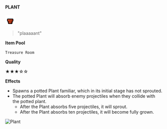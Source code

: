 #### **PLANT**
![Plant](/resources/gfx/items/collectibles/plant.png "Plant")

> "plaaaaant"

**Item Pool**

```
Treasure Room
```

**Quality**

★★★☆☆

**Effects**
- Spawns a potted Plant familiar, which in its initial stage has not sprouted.
- The potted Plant will absorb enemy projectiles when they collide with the potted plant.
  - After the Plant absorbs five projectiles, it will sprout.
  - After the Plant absorbs ten projectiles, it will become fully grown.

![Plant](/gifs/plant.gif "Plant")
